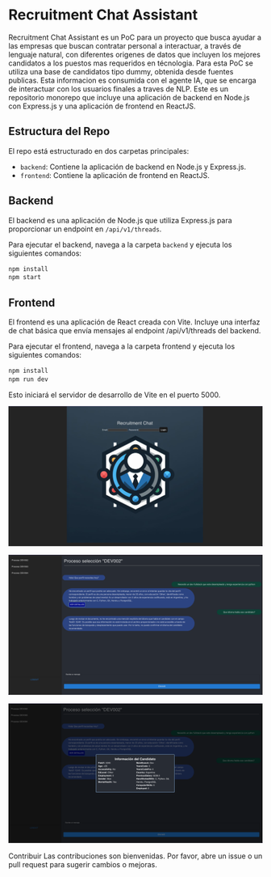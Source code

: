 # Recruitment Chat Assistant

Recruitment Chat Assistant es un PoC para un proyecto que busca ayudar a las empresas que buscan contratar personal a interactuar, a través de lenguaje natural, con diferentes origenes de datos que incluyen los mejores candidatos a los puestos mas requeridos en técnologia.
Para esta PoC se utiliza una base de candidatos tipo dummy, obtenida desde fuentes publicas. Esta informacion es consumida con el agente IA, que se encarga de interactuar con los usuarios finales a traves de NLP.
Este es un repositorio monorepo que incluye una aplicación de backend en Node.js con Express.js y una aplicación de frontend en ReactJS. 

## Estructura del Repo

El repo está estructurado en dos carpetas principales:

- `backend`: Contiene la aplicación de backend en Node.js y Express.js.
- `frontend`: Contiene la aplicación de frontend en ReactJS.

## Backend

El backend es una aplicación de Node.js que utiliza Express.js para proporcionar un endpoint en `/api/v1/threads`.

Para ejecutar el backend, navega a la carpeta `backend` y ejecuta los siguientes comandos:

```bash
npm install
npm start
```

## Frontend
El frontend es una aplicación de React creada con Vite. Incluye una interfaz de chat básica que envía mensajes al endpoint /api/v1/threads del backend.

Para ejecutar el frontend, navega a la carpeta frontend y ejecuta los siguientes comandos:

```bash
npm install
npm run dev
```

Esto iniciará el servidor de desarrollo de Vite en el puerto 5000.

![Alt text](image.png)

![Alt text](image-1.png)

![Alt text](image-2.png)

Contribuir
Las contribuciones son bienvenidas. Por favor, abre un issue o un pull request para sugerir cambios o mejoras.
